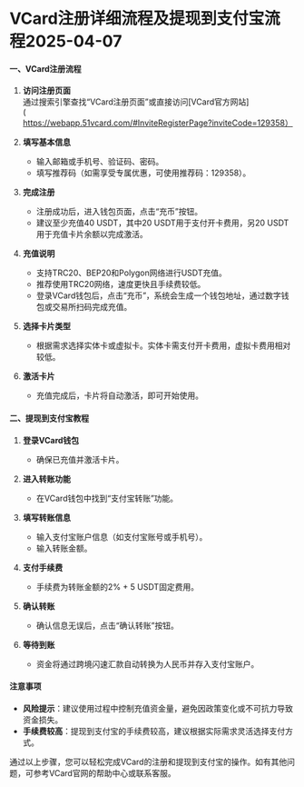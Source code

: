 # VCard注册详细流程及提现到支付宝流程2025-04-07

#### 一、VCard注册流程
1. **访问注册页面**  
   通过搜索引擎查找“VCard注册页面”或直接访问[VCard官方网站](https://webapp.51vcard.com/#InviteRegisterPage?inviteCode=129358）

2. **填写基本信息**  
   - 输入邮箱或手机号、验证码、密码。
   - 填写推荐码（如需享受专属优惠，可使用推荐码：129358）。

3. **完成注册**  
   - 注册成功后，进入钱包页面，点击“充币”按钮。
   - 建议至少充值40 USDT，其中20 USDT用于支付开卡费用，另20 USDT用于充值卡片余额以完成激活。

4. **充值说明**  
   - 支持TRC20、BEP20和Polygon网络进行USDT充值。
   - 推荐使用TRC20网络，速度更快且手续费较低。
   - 登录VCard钱包后，点击“充币”，系统会生成一个钱包地址，通过数字钱包或交易所扫码完成充值。

5. **选择卡片类型**  
   - 根据需求选择实体卡或虚拟卡。实体卡需支付开卡费用，虚拟卡费用相对较低。

6. **激活卡片**  
   - 充值完成后，卡片将自动激活，即可开始使用。

#### 二、提现到支付宝教程
1. **登录VCard钱包**  
   - 确保已充值并激活卡片。

2. **进入转账功能**  
   - 在VCard钱包中找到“支付宝转账”功能。

3. **填写转账信息**  
   - 输入支付宝账户信息（如支付宝账号或手机号）。
   - 输入转账金额。

4. **支付手续费**  
   - 手续费为转账金额的2% + 5 USDT固定费用。

5. **确认转账**  
   - 确认信息无误后，点击“确认转账”按钮。

6. **等待到账**  
   - 资金将通过跨境闪速汇款自动转换为人民币并存入支付宝账户。

#### 注意事项
- **风险提示**：建议使用过程中控制充值资金量，避免因政策变化或不可抗力导致资金损失。
- **手续费较高**：提现到支付宝的手续费较高，建议根据实际需求灵活选择支付方式。

通过以上步骤，您可以轻松完成VCard的注册和提现到支付宝的操作。如有其他问题，可参考VCard官网的帮助中心或联系客服。
